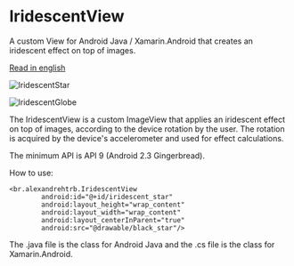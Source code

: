 # IridescentView
A custom View for Android Java / Xamarin.Android that creates an iridescent effect on top of images.

[Read in english](https://github.com/alexandrehtrb/IridescentView/blob/master/README.en.md)

![IridescentStar](https://github.com/alexandrehtrb/IridescentView/blob/master/iridescent_star.gif)

![IridescentGlobe](https://github.com/alexandrehtrb/IridescentView/blob/master/iridescent_globe.jpg)

The IridescentView is a custom ImageView that applies an iridescent effect on top of images, according to the device rotation by the user. The rotation is acquired by the device's accelerometer and used for effect calculations.

The minimum API is API 9 (Android 2.3 Gingerbread).

How to use:

```
<br.alexandrehtrb.IridescentView
        android:id="@+id/iridescent_star"
        android:layout_height="wrap_content"
        android:layout_width="wrap_content"
        android:layout_centerInParent="true"
        android:src="@drawable/black_star"/>
 ```

The .java file is the class for Android Java and the .cs file is the class for Xamarin.Android.
